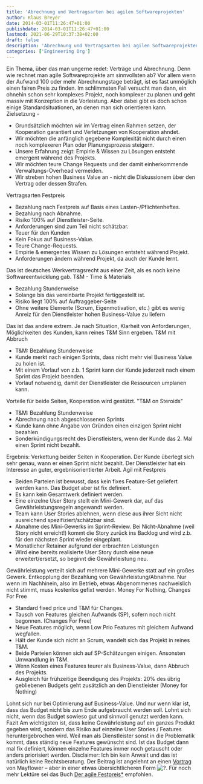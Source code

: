 ```yaml
---
title: 'Abrechnung und Vertragsarten bei agilen Softwareprojekten'
author: Klaus Breyer
date: 2014-03-01T11:26:47+01:00
publishdate: 2014-03-01T11:26:47+01:00
lastmod: 2021-06-29T10:37:38+02:00
draft: false
description: 'Abrechnung und Vertragsarten bei agilen Softwareprojekten'
categories: ['Engineering Org']
---
```


Ein Thema, über das man ungerne redet: Verträge und Abrechnung. Denn wie rechnet man agile Softwareprojekte am sinnvollsten ab? Vor allem wenn der Aufwand 100 oder mehr Abrechnungstage beträgt, ist es fast unmöglich einen fairen Preis zu finden. Im schlimmsten Fall versucht man dann, ein ohnehin schon sehr komplexes Projekt, noch komplexer zu planen und geht massiv mit Konzeption in die Vorleistung. Aber dabei gibt es doch schon einige Standardsituationen, an denen man sich orientieren kann. Zielsetzung -
- Grundsätzlich möchten wir im Vertrag einen Rahmen setzen, der Kooperation garantiert und Verletzungen von Kooperation ahndet.
- Wir möchten die anfänglich gegebene Komplexität nicht durch einen noch komplexeren Plan oder Planungsprozess steigern.
- Unsere Erfahrung zeigt: Empirie & Wissen zu Lösungen entsteht emergent während des Projekts.
- Wir möchten teure Change Requests und der damit einherkommende Verwaltungs-Overhead vermeiden.
- Wir streben hohen Business Value an - nicht die Diskussionem über den Vertrag oder dessen Strafen.

 Vertragsarten Festpreis
- Bezahlung nach Festpreis auf Basis eines Lasten-/Pflichtenheftes.
- Bezahlung nach Abnahme.
- Risiko 100% auf Dienstleister-Seite.
- Anforderungen sind zum Teil nicht schätzbar.
- Teuer für den Kunden
- Kein Fokus auf Business-Value.
- Teure Change-Requests.
- Empirie & emergentes Wissen zu Lösungen entsteht während Projekt.
- Anforderungen ändern während Projekt, da auch der Kunde lernt.

 Das ist deutsches Werkvertragsrecht aus einer Zeit, als es noch keine Softwareentwicklung gab. T&M - Time & Materials
- Bezahlung Stundenweise
- Solange bis das vereinbarte Projekt fertiggestellt ist.
- Risiko liegt 100% auf Auftraggeber-Seite
- Ohne weitere Elemente (Scrum, Eigenmotivation, etc.) gibt es wenig Anreiz für den Dienstleister hohen Business-Value zu liefern

 Das ist das andere extrem. Je nach Situation, Klarheit von Anforderungen, Möglichkeiten des Kunden, kann reines T&M Sinn ergeben. T&M mit Abbruch
- T&M: Bezahlung Stundenweise
- Kunde merkt nach einigen Sprints, dass nicht mehr viel Business Value zu holen ist.
- Mit einem Vorlauf von z.b. 1 Sprint kann der Kunde jederzeit nach einem Sprint das Projekt beenden.
- Vorlauf notwendig, damit der Dienstleister die Ressourcen umplanen kann.

 Vorteile für beide Seiten, Kooperation wird gestützt. "T&M on Steroids"
- T&M: Bezahlung Stundenweise
- Abrechnung nach abgeschlossenen Sprints
- Kunde kann ohne Angabe von Gründen einen einzigen Sprint nicht bezahlen
- Sonderkündigungsrecht des Dienstleisters, wenn der Kunde das 2. Mal einen Sprint nicht bezahlt.

 Ergebnis: Verkettung beider Seiten in Kooperation. Der Kunde überlegt sich sehr genau, wann er einen Sprint nicht bezahlt. Der Dienstleister hat ein Interesse an guter, ergebnisorientierter Arbeit. Agil mit Festpreis
- Beiden Parteien ist bewusst, dass kein fixes Feature-Set geliefert werden kann. Das Budget aber ist fix definiert.
- Es kann kein Gesamtwerk definiert werden.
- Eine einzelne User Story stellt ein Mini-Gewerk dar, auf das Gewährleistungsregeln angewandt werden.
- Team kann User Stories ablehnen, wenn diese aus ihrer Sicht nicht ausreichend spezifiziert/schätzbar sind.
- Abnahme des Mini-Gewerks im Sprint-Review. Bei Nicht-Abnahme (weil Story nicht erreicht!) kommt die Story zurück ins Backlog und wird z.b. für den nächsten Sprint wieder eingeplant.
- Monatlicher Retainer aufgrund der erbrachten Leistungen
- Wird eine bereits realisierte User Story durch eine neue erweitert/ersetzt, so beginnt die Gewährleistung neu.

 Gewährleistung verteilt sich auf mehrere Mini-Gewerke statt auf ein großes Gewerk. Entkopplung der Bezahlung von Gewährleistung/Abnahme. Nur wenn im Nachhinein, also im Betrieb, etwas Abgenommenes nachweislich nicht stimmt, muss kostenlos gefixt werden. Money For Nothing, Changes For Free
- Standard fixed price und T&M für Changes.
- Tausch von Features gleichen Aufwands (SP), sofern noch nicht begonnen. (Changes For Free)
- Neue Features möglich, wenn Low Prio Features mit gleichem Aufwand wegfallen.
- Hält der Kunde sich nicht an Scrum, wandelt sich das Projekt in reines T&M.
- Beide Parteien können sich auf SP-Schätzungen einigen. Ansonsten Umwandlung in T&M.
- Wenn Kosten eines Features teurer als Business-Value, dann Abbruch des Projekts.
- Ausgleich für frühzeitige Beendigung des Projekts: 20% des übrig gebliebenen Budgets geht zusätzlich an den Dienstleister (Money for Nothing)

 Lohnt sich nur bei Optimierung auf Business-Value. Und nur wenn klar ist, dass das Budget nicht bis zum Ende aufgebraucht werden soll. Lohnt sich nicht, wenn das Budget sowieso gut und sinnvoll genutzt werden kann. Fazit Am wichtigsten ist, dass keine Gewährleistung auf ein ganzes Produkt gegeben wird, sondern das Risiko auf einzelne User Stories / Features heruntergebrochen wird. Weil man als Dienstleister sonst in die Problematik kommt, dass ständig neue Features gewünscht sind. Ist das Budget dann mal fix definiert, können einzelne Features immer noch getauscht oder anders priorisiert werden. Disclaimer: Ich bin kein Anwalt und das ist natürlich keine Rechtsberatung. Der Beitrag ist angelehnt an einen [Vortrag](http://de.slideshare.net/BjoernSchotte/vertraege-in-agilen-projekten?) von Mayflower – aber in einer etwas übersichtlicheren Form ![?](https://s.w.org/images/core/emoji/12.0.0-1/svg/1f642.svg). Für noch mehr Lektüre sei das Buch [Der agile Festpreis*](https://amzn.to/31qiRbp) empfohlen.

